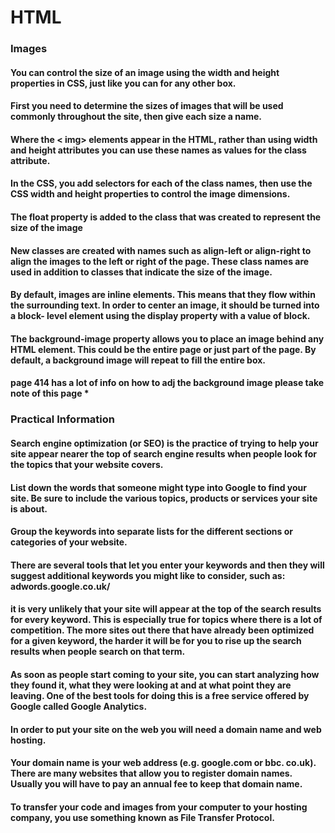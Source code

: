 
# HTML
### Images
#### You can control the size of an image using the width and height properties in CSS, just like you can for any other box.
#### First you need to determine the sizes of images that will be used commonly throughout the site, then give each size a name.
#### Where the < img> elements appear in the HTML, rather than using width and height attributes you can use these names as values for the class attribute.
#### In the CSS, you add selectors for each of the class names, then use the CSS width and height properties to control the image dimensions.
#### The float property is added to the class that was created to represent the size of the image
#### New classes are created with names such as align-left or align-right to align the images to the left or right of the page. These class names are used in addition to classes that indicate the size of the image.
#### By default, images are inline elements. This means that they flow within the surrounding text. In order to center an image, it should be turned into a block- level element using the display property with a value of block.
#### The background-image property allows you to place an image behind any HTML element. This could be the entire page or just part of the page. By default, a background image will repeat to fill the entire box.
#### page 414 has a lot of info on how to adj the background image please take note of this page *
### Practical Information
#### Search engine optimization (or SEO) is the practice of trying to help your site appear nearer the top of search engine results when people look for the topics that your website covers.
#### List down the words that someone might type into Google to find your site. Be sure to include the various topics, products or services your site is about.
#### Group the keywords into separate lists for the different sections or categories of your website.
#### There are several tools that let you enter your keywords and then they will suggest additional keywords you might like to consider, such as: adwords.google.co.uk/
#### it is very unlikely that your site will appear at the top of the search results for every keyword. This is especially true for topics where there is a lot of competition. The more sites out there that have already been optimized for a given keyword, the harder it will be for you to rise up the search results when people search on that term.
#### As soon as people start coming to your site, you can start analyzing how they found it, what they were looking at and at what point they are leaving. One of the best tools for doing this is a free service offered by Google called Google Analytics.
#### In order to put your site on the web you will need a domain name and web hosting.
#### Your domain name is your web address (e.g. google.com or bbc. co.uk). There are many websites that allow you to register domain names. Usually you will have to pay an annual fee to keep that domain name.
#### To transfer your code and images from your computer to your hosting company, you use something known as File Transfer Protocol.